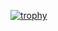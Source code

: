 
[![trophy](https://github-profile-trophy.vercel.app/?username=ryo-ma&theme=onedark&column=6)](https://github.com/ryo-ma/github-profile-trophy)
